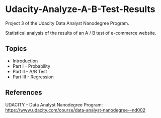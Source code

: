 # Udacity-Analyze-A-B-Test-Results
Project 3 of the Udacity Data Analyst Nanodegree Program. 

Statistical analysis of the results of an A / B test of e-commerce website.

## Topics
- Introduction
- Part I - Probability
- Part II - A/B Test
- Part III - Regression



## References

UDACITY - Data Analyst Nanodegree Program: https://www.udacity.com/course/data-analyst-nanodegree--nd002
